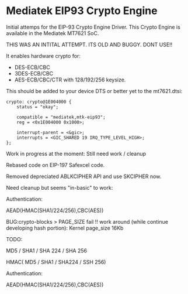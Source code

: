 # Mediatek EIP93 Crypto Engine

Initial attemps for the EIP-93 Crypto Engine Driver. This Crypto Engine is 
available in the Mediatek MT7621 SoC.

THIS WAS AN INTITAL ATTEMPT. ITS OLD AND BUGGY. DONT USE!!

It enables hardware crypto for:
* DES-ECB/CBC
* 3DES-ECB/CBC
* AES-ECB/CBC/CTR with 128/192/256 keysize.

This should be added to your device DTS or better yet to the mt7621.dtsi:

	crypto: crypto@1E004000 {
		status = "okay";

		compatible = "mediatek,mtk-eip93";
		reg = <0x1E004000 0x1000>;

		interrupt-parent = <&gic>;
		interrupts = <GIC_SHARED 19 IRQ_TYPE_LEVEL_HIGH>;
	};

Work in progress at the moment: Still need work / cleanup

Rebased code on EIP-197 Safexcel code.

Removed depreciated ABLKCIPHER API and use SKCIPHER now.

Need cleanup but seems "in-basic" to work:

Authentication:

AEAD(HMAC(SHA1/224/256),CBC(AES))


BUG:crypto-blocks > PAGE_SIZE fail !!
	work around (while continue developing hash portion):
	Kernel page_size 16Kb

TODO:

MD5 / SHA1 / SHA 224 / SHA 256

HMAC( MD5 / SHA1 / SHA224 / SSH 256)

Authentication:

AEAD(HMAC(SHA1/224/256),CBC(AES))

